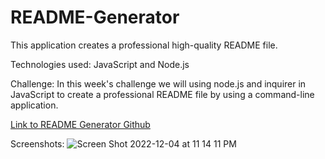 # README-Generator
This application creates a professional high-quality README file. 

Technologies used: JavaScript and Node.js

Challenge: In this week's challenge we will using node.js and inquirer in JavaScript to create a professional README file by using a command-line application.


[Link to README Generator Github](https://github.com/kagebright/README-Generator)

Screenshots: 
![Screen Shot 2022-12-04 at 11 14 11 PM](https://user-images.githubusercontent.com/113262558/205548546-e25d852e-630a-48b0-89b6-ffa1e1de4094.png)
